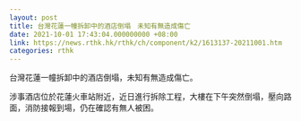 ```yaml
---
layout: post
title: 台灣花蓮一幢拆卸中的酒店倒塌　未知有無造成傷亡
date: 2021-10-01 17:43:04.000000000 +08:00
link: https://news.rthk.hk/rthk/ch/component/k2/1613137-20211001.htm
categories: rthk
---
```


台灣花蓮一幢拆卸中的酒店倒塌，未知有無造成傷亡。

涉事酒店位於花蓮火車站附近，近日進行拆除工程，大樓在下午突然倒塌，壓向路面，消防接報到場，仍在確認有無人被困。
